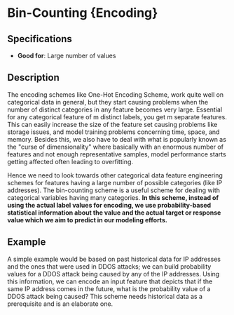 # Bin-Counting {Encoding}

## Specifications

- **Good for**: Large number of values

## Description

The encoding schemes like One-Hot Encoding Scheme, work quite well on categorical data in general, but they start causing problems when the number of distinct categories in any feature becomes very large.
Essential for any categorical feature of m distinct labels, you get m separate features.
This can easily increase the size of the feature set causing problems like storage issues, and model training problems concerning time, space, and memory.
Besides this, we also have to deal with what is popularly known as the "curse of dimensionality" where basically with an enormous number of features and not enough representative samples, model performance starts getting affected often leading to overfitting.

Hence we need to look towards other categorical data feature engineering schemes for features having a large number of possible categories (like IP addresses).
The bin-counting scheme is a useful scheme for dealing with categorical variables having many categories. **In this scheme, instead of using the actual label values for encoding, we use probability-based statistical information about the value and the actual target or response value which we aim to predict in our modeling efforts.**

## Example

A simple example would be based on past historical data for IP addresses and the ones that were used in DDOS attacks; we can build probability values for a DDOS attack being caused by any of the IP addresses.
Using this information, we can encode an input feature that depicts that if the same IP address comes in the future, what is the probability value of a DDOS attack being caused?
This scheme needs historical data as a prerequisite and is an elaborate one.
